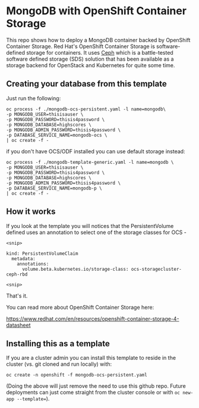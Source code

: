 # MongoDB with OpenShift Container Storage
This repo shows how to deploy a MongoDB container backed by OpenShift Container Storage. Red Hat's OpenShift Container Storage is software-defined storage for containers. It uses [Ceph][1] which is a battle-tested software defined storage (SDS) solution that has been available as a storage backend for OpenStack and Kubernetes for quite some time.

## Creating your database from this template
Just run the following:

```
oc process -f ./mongodb-ocs-persistent.yaml -l name=mongodb\
-p MONGODB_USER=thisisauser \
-p MONGODB_PASSWORD=thisis4password \
-p MONGODB_DATABASE=highscores \
-p MONGODB_ADMIN_PASSWORD=thisis4password \
-p DATABASE_SERVICE_NAME=mongodb-ocs \
| oc create -f -
```

if you don't have OCS/ODF installed you can use default storage instead:
```
oc process -f ./mongodb-template-generic.yaml -l name=mongodb \
-p MONGODB_USER=thisisauser \
-p MONGODB_PASSWORD=thisis4password \
-p MONGODB_DATABASE=highscores \
-p MONGODB_ADMIN_PASSWORD=thisis4password \
-p DATABASE_SERVICE_NAME=mongodb-p \
| oc create -f -
```

## How it works
If you look at the template you will notices that the PersistentVolume defined uses an annotation to select one of the storage classes for OCS - 
```
<snip>

kind: PersistentVolumeClaim
  metadata:
    annotations:
      volume.beta.kubernetes.io/storage-class: ocs-storagecluster-ceph-rbd

<snip>
```
That's it.

You can read more about OpenShift Container Storage here:

https://www.redhat.com/en/resources/openshift-container-storage-4-datasheet

## Installing this as a template
If you are a cluster admin you can install this template to reside in the cluster (vs. git cloned and run locally) with:

`oc create -n openshift -f mongodb-ocs-persistent.yaml`

(Doing the above will just remove the need to use this github repo. Future deployments can just come straight from the cluster console or with `oc new-app --template=`).

[1]: https://www.openshift.com/blog/openshift-container-storage-4-introduction-to-ceph
